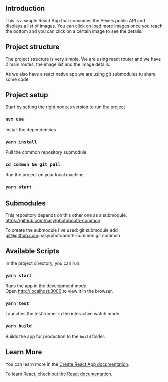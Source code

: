 ## Introduction

This is a simple React App that consumes the Pexels public API and displays a list of images.
You can click on load more images once you reach the bottom and you can click on a certain image to see the details.

## Project structure
The project structure is very simple. We are using react router and we have 2 main routes, the image list and the image details.

As we also have a react native app we are using git submodules tu share some code.

## Project setup

Start by setting the right nodeJs version to run the project
### `nvm use`

Install the dependencies
### `yarn install`

Pull the common repository submodule
### `cd common && git pull`

Run the project on your local machine
### `yarn start`

## Submodules

This repository depends on this other one as a submodule.
https://github.com/nasy/photobooth-common

To create the submodule I've used:
git submodule add git@github.com:nasy/photobooth-common.git common

## Available Scripts

In the project directory, you can run:

### `yarn start`

Runs the app in the development mode.\
Open [http://localhost:3000](http://localhost:3000) to view it in the browser.

### `yarn test`

Launches the test runner in the interactive watch mode.

### `yarn build`

Builds the app for production to the `build` folder.

## Learn More

You can learn more in the [Create React App documentation](https://facebook.github.io/create-react-app/docs/getting-started).

To learn React, check out the [React documentation](https://reactjs.org/).



